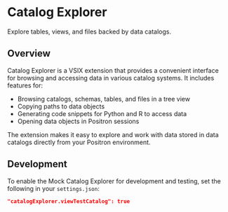 # Catalog Explorer

Explore tables, views, and files backed by data catalogs.

## Overview

Catalog Explorer is a VSIX extension that provides a convenient interface for browsing and accessing data in various catalog systems. It includes features for:

- Browsing catalogs, schemas, tables, and files in a tree view
- Copying paths to data objects
- Generating code snippets for Python and R to access data
- Opening data objects in Positron sessions

The extension makes it easy to explore and work with data stored in data catalogs directly from your Positron environment.

## Development

To enable the Mock Catalog Explorer for development and testing, set the following in your `settings.json`:

```json
"catalogExplorer.viewTestCatalog": true
```
